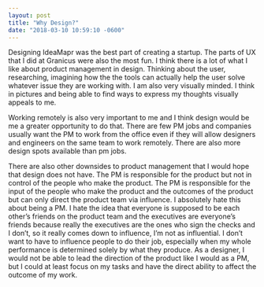 ```yaml
---
layout: post
title: "Why Design?"
date: "2018-03-10 10:59:10 -0600"
---
```


Designing IdeaMapr was the best part of creating a startup. The parts of UX that I did at Granicus were also the most fun. I think there is a lot of what I like about product management in design. Thinking about the user, researching, imagining how the the tools can actually help the user solve whatever issue they are working with. I am also very visually minded. I think in pictures and being able to find ways to express my thoughts visually appeals to me.

Working remotely is also very important to me and I think design would be me a greater opportunity to do that. There are few PM jobs and companies usually want the PM to work from the office even if they will allow designers and engineers on the same team to work remotely. There are also more design spots available than pm jobs.

There are also other downsides to product management that I would hope that design does not have. The PM is responsible for the product but not in control of the people who make the product. The PM is responsible for the input of the people who make the product and the outcomes of the product but can only direct the product team via influence. I absolutely hate this about being a PM. I hate the idea that everyone is supposed to be each other’s friends on the product team and the executives are everyone’s friends because really the executives are the ones who sign the checks and I don’t, so it really comes down to influence, I’m not as influential. I don’t want to have to influence people to do their job, especially when my whole performance is determined solely by what they produce.
As a designer, I would not be able to lead the direction of the product like I would as a PM, but I could at least focus on my tasks and have the direct ability to affect the outcome of my work.
